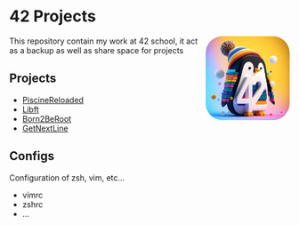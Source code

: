 # 42 Projects

<img src="Media/3D render of a penguin with colorful background + 42 Number in white.jpeg" width="30%" title="Bing AI - 3d pinguin logo with 42" draggable="false" style="border-radius: 20%;" align="right"/>

This repository contain my work at 42 school, it act as a backup as well as share space for projects

## Projects

* [PiscineReloaded](/PiscineReloaded/)
* [Libft](/Libft/)
* [Born2BeRoot](/Born2BeRoot/)
* [GetNextLine](/GetNextLine/)

## Configs

Configuration of zsh, vim, etc...

* vimrc
* zshrc
* ...
